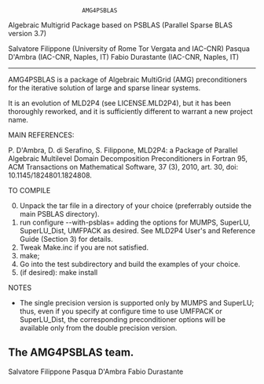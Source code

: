 
                         AMG4PSBLAS  
 Algebraic Multigrid Package  based on PSBLAS (Parallel Sparse BLAS version 3.7)
    
Salvatore Filippone    (University of Rome Tor Vergata and IAC-CNR)
Pasqua D'Ambra         (IAC-CNR, Naples, IT)
Fabio Durastante       (IAC-CNR, Naples, IT)

---------------------------------------------------------------------

AMG4PSBLAS is a package of Algebraic MultiGrid (AMG)
preconditioners for  the iterative solution of large and sparse linear systems.

It is an evolution of MLD2P4 (see LICENSE.MLD2P4), but it has been
thoroughly reworked, and it is sufficiently different to warrant a new
project name.


MAIN REFERENCES:

     

P. D'Ambra, D. di Serafino, S. Filippone,
MLD2P4: a Package of Parallel Algebraic Multilevel Domain Decomposition
Preconditioners in Fortran 95,
ACM Transactions on Mathematical Software, 37 (3), 2010, art. 30,
doi: 10.1145/1824801.1824808.


TO COMPILE

0. Unpack the tar file in a directory of your choice (preferrably
   outside the main PSBLAS directory).
1. run configure --with-psblas=<ABSOLUTE path of the PSBLAS install directory>
   adding the options for MUMPS, SuperLU, SuperLU_Dist, UMFPACK as desired.
   See MLD2P4 User's and Reference Guide (Section 3) for details.
2. Tweak Make.inc if you are not satisfied.
3. make; 
4. Go into the test subdirectory and build the examples of your choice.
5. (if desired): make install 


NOTES

- The single precision version is supported only by MUMPS and SuperLU;
  thus, even if you specify at configure time to use UMFPACK or SuperLU_Dist, 
  the corresponding preconditioner options will be available only from
  the double precision version.


The AMG4PSBLAS team. 
---------------
Salvatore Filippone
Pasqua     D'Ambra
Fabio     Durastante
